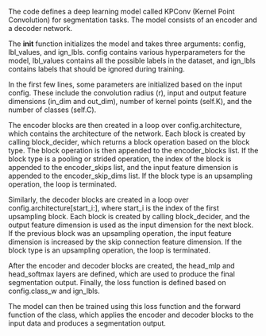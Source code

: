 The code defines a deep learning model called KPConv (Kernel Point Convolution) for segmentation tasks. The model consists of an encoder and a decoder network.

The __init__ function initializes the model and takes three arguments: config, lbl_values, and ign_lbls. config contains various hyperparameters for the model, lbl_values contains all the possible labels in the dataset, and ign_lbls contains labels that should be ignored during training.

In the first few lines, some parameters are initialized based on the input config. These include the convolution radius (r), input and output feature dimensions (in_dim and out_dim), number of kernel points (self.K), and the number of classes (self.C).

The encoder blocks are then created in a loop over config.architecture, which contains the architecture of the network. Each block is created by calling block_decider, which returns a block operation based on the block type. The block operation is then appended to the encoder_blocks list. If the block type is a pooling or strided operation, the index of the block is appended to the encoder_skips list, and the input feature dimension is appended to the encoder_skip_dims list. If the block type is an upsampling operation, the loop is terminated.

Similarly, the decoder blocks are created in a loop over config.architecture[start_i:], where start_i is the index of the first upsampling block. Each block is created by calling block_decider, and the output feature dimension is used as the input dimension for the next block. If the previous block was an upsampling operation, the input feature dimension is increased by the skip connection feature dimension. If the block type is an upsampling operation, the loop is terminated.

After the encoder and decoder blocks are created, the head_mlp and head_softmax layers are defined, which are used to produce the final segmentation output. Finally, the loss function is defined based on config.class_w and ign_lbls.

The model can then be trained using this loss function and the forward function of the class, which applies the encoder and decoder blocks to the input data and produces a segmentation output.